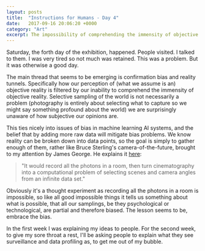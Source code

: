 ```yaml
---
layout: posts
title:  "Instructions for Humans - Day 4"
date:   2017-09-16 20:06:20 +0000
category: "Art"
excerpt: The impossibility of comprehending the immensity of objective reality, and other games.
---
```


Saturday, the forth day of the exhibition, happened. People visited. I talked to them. I was very tired so not much was retained. This was a problem. But it was otherwise a good day. 

The main thread that seems to be emerging is confirmation bias and reality tunnels. Specifically how our perception of (what we assume is an) objective reality is filtered by our inability to comprehend the immensity of objective reality. Selective sampling of the world is not necessarily a problem (photography is entirely about selecting what to capture so we might say something profound about the world) we are surprisingly unaware of how subjective our opinions are. 

This ties nicely into issues of bias in machine learning AI systems, and the belief that by adding more raw data will mitigate bias problems. We know reality can be broken down into data points, so the goal is simply to gather enough of them, rather like Bruce Sterling's camera-of-the-future, brought to my attention by James George. He explains it [here](http://www.wired.co.uk/article/movie-feed):

> "It would record all the photons in a room, then turn cinematography into a computational problem of selecting scenes and camera angles from an infinite data set."

Obviously it's a thought experiment as recording all the photons in a room is impossible, so like all good impossible things it tells us something about what is possible, that all our samplings, be they psychological or technological, are partial and therefore biased. The lesson seems to be, embrace the bias. 

In the first week I was explaining my ideas to people. For the second week, to give my sore throat a rest, I'll be asking people to explain what they see surveillance and data profiling as, to get me out of my bubble. 
